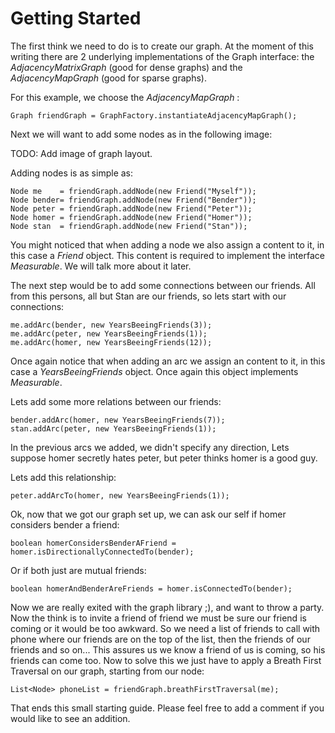 # Getting Started #

The first think we need to do is to create our graph. At the moment of this writing there are 2 underlying implementations of the Graph interface: the _AdjacencyMatrixGraph_ (good for dense graphs) and the _AdjacencyMapGraph_ (good for sparse graphs).

For this example, we choose the _AdjacencyMapGraph_ :

```
Graph friendGraph = GraphFactory.instantiateAdjacencyMapGraph();
```

Next we will want to add some nodes as in the following image:

TODO: Add image of graph layout.

Adding nodes is as simple as:

```
Node me    = friendGraph.addNode(new Friend("Myself"));
Node bender= friendGraph.addNode(new Friend("Bender"));
Node peter = friendGraph.addNode(new Friend("Peter"));
Node homer = friendGraph.addNode(new Friend("Homer"));
Node stan  = friendGraph.addNode(new Friend("Stan"));
```

You might noticed that when adding a node we also assign a content to it, in this case a _Friend_ object. This content is required to implement the interface _Measurable_. We will talk more about it later.

The next step would be to add some connections between our friends. All from this persons, all but Stan are our friends, so lets start with our connections:

```
me.addArc(bender, new YearsBeeingFriends(3));
me.addArc(peter, new YearsBeeingFriends(1));
me.addArc(homer, new YearsBeeingFriends(12));
```

Once again notice that when adding an arc we assign an content to it, in this case a _YearsBeeingFriends_ object. Once again this object implements _Measurable_.

Lets add some more relations between our friends:

```
bender.addArc(homer, new YearsBeeingFriends(7));
stan.addArc(peter, new YearsBeeingFriends(1));
```

In the previous arcs we added, we didn't specify any direction, Lets suppose homer secretly hates peter, but peter thinks homer is a good guy.

Lets add this relationship:

```
peter.addArcTo(homer, new YearsBeeingFriends(1));
```

Ok, now that we got our graph set up, we can ask our self if homer considers bender a friend:

```
boolean homerConsidersBenderAFriend = homer.isDirectionallyConnectedTo(bender);
```

Or if both just are mutual friends:


```
boolean homerAndBenderAreFriends = homer.isConnectedTo(bender);
```

Now we are really exited with the graph library ;), and want to throw a party. Now the think is to invite a friend of friend we must be sure our friend is coming or it would be too awkward. So we need a list of friends to call with phone where our friends are on the top of the list, then the friends of our friends and so on... This assures us we know a friend of us is coming, so his friends can come too. Now to solve this we just have to apply a Breath First Traversal on our graph, starting from our node:

```
List<Node> phoneList = friendGraph.breathFirstTraversal(me);
```

That ends this small starting guide. Please feel free to add a comment if you would like to see an addition.